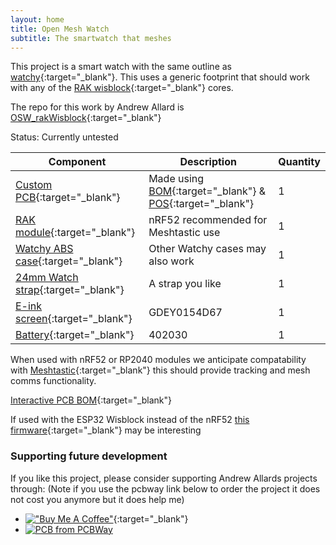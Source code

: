 ```yaml
---
layout: home
title: Open Mesh Watch
subtitle: The smartwatch that meshes
---
```


This project is a smart watch with the same outline as [watchy](https://github.com/sqfmi/watchy-hardware){:target="_blank"}.  This uses a generic footprint that should work with any of the [RAK wisblock](https://store.rakwireless.com/collections/wisblock-core){:target="_blank"} cores.  

The repo for this work by Andrew Allard is [OSW_rakWisblock](https://github.com/a-allard/OSW_rakWisblock){:target="_blank"}

Status: Currently untested

| Component             | Description                               | Quantity |
| ------------------------- | ----------------------------------------- | -------- |
|[Custom PCB](https://www.pcbway.com/project/shareproject/OSW_RAKwisBlock_543d8a2e.html){:target="_blank"} |Made using [BOM](https://github.com/openmeshwatch/OSW_rakWisblock/tree/master/production){:target="_blank"} & [POS](https://github.com/openmeshwatch/OSW_rakWisblock/tree/master/production){:target="_blank"} | 1|
|[RAK module](https://store.rakwireless.com/collections/wisblock-core){:target="_blank"} |nRF52 recommended for Meshtastic use | 1|
|[Watchy ABS case](https://shop.sqfmi.com/products/watchy-abs-case-yatari-2-0){:target="_blank"}|Other Watchy cases may also work| 1|
| [24mm Watch strap](https://s.click.aliexpress.com/e/_Dk2yBgH){:target="_blank"}| A strap you like| 1|
|[E-ink screen](https://s.click.aliexpress.com/e/_DePA2PX){:target="_blank"} | GDEY0154D67| 1|
|[Battery](https://vi.aliexpress.com/item/32829333828.html){:target="_blank"} | 402030 | 1|

When used with nRF52 or RP2040 modules we anticipate compatability with [Meshtastic](https://meshtastic.org/docs/hardware/devices/rak/core-module/){:target="_blank"} this should provide tracking and mesh comms functionality.

[Interactive PCB BOM](https://openmeshwatch.github.io/ibom.html){:target="_blank"}

If used with the ESP32 Wisblock instead of the nRF52 [this firmware](https://github.com/Szybet/E-Watch-FOSS?tab=readme-ov-file#some-firmwares-for-the-watchy-that-i-like){:target="_blank"} may be interesting

### Supporting future development

If you like this project, please consider supporting Andrew Allards projects through:  (Note if you use the pcbway link below to order the project it does not cost you anymore but it does help me)
* [!["Buy Me A Coffee"](https://www.buymeacoffee.com/assets/img/custom_images/orange_img.png)](https://www.buymeacoffee.com/hwee){:target="_blank"}
* <a href="https://www.pcbway.com/project/shareproject/OSW_RAKwisBlock_543d8a2e.html"><img src="https://www.pcbway.com/project/img/images/frompcbway-1220.png" alt="PCB from PCBWay" /></a>
